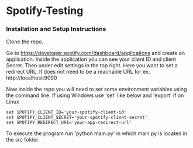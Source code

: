 # Spotify-Testing

### Installation and Setup Instructions
Clone the repo.

Go to https://developer.spotify.com/dashboard/applications and create an application. 
Inside the application you can see your client ID and client Secret. Then under edit 
settings in the top right. Here you want to set a redirect URL. It does not need to be
a reachable URL for ex: http://localhost:9090

Now inside the repo you will need to set some environment variables using the command line.
If using Windows use 'set' like below and 'export' if on Linux
```shell
set SPOTIPY_CLIENT_ID='your-spotify-client-id'
set SPOTIPY_CLIENT_SECRET='your-spotify-client-secret'
set SPOTIPY_REDIRECT_URI='your-app-redirect-url'
```

To execute the program run 'python main.py' in which main.py is located in the src folder.
